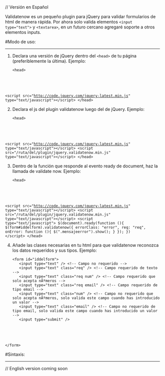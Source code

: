 // Versión en Español

Validatenow es un pequeño plugin para jQuery para validar formularios de html de manera rápida. Por ahora solo valida elementos <code>&lt;input type="text"&gt;</code> y <code>&lt;textarea&gt;</code>, en un futuro cercano agregaré soporte a otros elementos inputs.

#Modo de uso:
* * *

1. Declara una versión de jQuery dentro del <code>&lt;head&gt;</code> de tu página (preferiblemente la última). Ejemplo:

    <pre><code>&lt;head&gt;
  &lt;script src=&quot;http://code.jquery.com/jquery-latest.min.js&quot; type=&quot;text/javascript&quot;&gt;&lt;/script&gt;
&lt;/head&gt;</code></pre>

2. Declara el js del plugin validatenow luego del de jQuery. Ejemplo:

    <pre><code>&lt;head&gt;
  &lt;script src=&quot;http://code.jquery.com/jquery-latest.min.js&quot; type=&quot;text/javascript&quot;&gt;&lt;/script&gt;
  &lt;script src=&quot;/ruta/del/plugin/jquery.validatenow.min.js&quot; type=&quot;text/javascript&quot;&gt;&lt;/script&gt;
&lt;/head&gt;</code></pre>

3. Dentro de la función que responde al evento ready de document, haz la llamada de validate now. Ejemplo:

    <pre><code>&lt;head&gt;
  &lt;script src=&quot;http://code.jquery.com/jquery-latest.min.js&quot; type=&quot;text/javascript&quot;&gt;&lt;/script&gt;
  &lt;script src=&quot;/ruta/del/plugin/jquery.validatenow.min.js&quot; type=&quot;text/javascript&quot;&gt;&lt;/script&gt;
  &lt;script type=&quot;text/javascript&quot;&gt;
    $(document).ready(function (){
      $(form#iddelform).validatenow({
        errorClass: "error",
        req: "req",
        onError: function (){
          $(".mensajeerror").show();
        }
      });
    })
  &lt;/script&gt;
&lt;/head&gt;</code></pre>

4. Añade las clases necesarias en tu html para que validatenow reconozca los datos requeridos y sus tipos. Ejemplo:

    <pre><code>&lt;form id=&quot;iddelform&quot;&gt;
      &lt;input type=&quot;text&quot; /&gt; &lt;!-- Campo no requerido --&gt;
      &lt;input type=&quot;text&quot; class=&quot;req&quot; /&gt; &lt;!-- Campo requerido de texto --&gt;
      &lt;input type=&quot;text&quot; class=&quot;req num&quot; /&gt; &lt;!-- Campo requerido que solo acepta n&Atilde;&ordm;meros --&gt;
      &lt;input type=&quot;text&quot; class=&quot;req email&quot; /&gt; &lt;!-- Campo requerido de tipo email --&gt;
      &lt;input type=&quot;text&quot; class=&quot;num&quot; /&gt; &lt;!-- Campo no requerido que solo acepta n&Atilde;&ordm;meros, solo valida este campo cuando has introducido un valor --&gt;
      &lt;input type=&quot;text&quot; class=&quot;email&quot; /&gt; &lt;!-- Campo no requerido de tipo email, solo valida este campo cuando has introducido un valor --&gt;
      &lt;input type=&quot;submit&quot; /&gt;
&lt;/form&gt;</code></pre>

#Sintaxis:
* * *



// English version coming soon